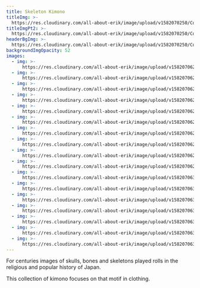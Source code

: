 ```yaml
---
title: Skeleton Kimono
titleImg: >-
  https://res.cloudinary.com/all-about-erik/image/upload/v1582070250/Collections/05%20Skeleton%20Kimono/title-skeleton-white_hbor49.png
titleImgPt2: >-
  https://res.cloudinary.com/all-about-erik/image/upload/v1582070250/Collections/05%20Skeleton%20Kimono/title-kimono-white_lpysdx.png
headerBgImg: >-
  https://res.cloudinary.com/all-about-erik/image/upload/v1582070250/Collections/05%20Skeleton%20Kimono/banner_-_skeleton_e39gtl.jpg
backgroundImgOpacity: 52
images:
  - img: >-
      https://res.cloudinary.com/all-about-erik/image/upload/v1582070628/Collections/05%20Skeleton%20Kimono/01-s_48b_jvs4ur.jpg
  - img: >-
      https://res.cloudinary.com/all-about-erik/image/upload/v1582070629/Collections/05%20Skeleton%20Kimono/02-s_02b_cyof27.jpg
  - img: >-
      https://res.cloudinary.com/all-about-erik/image/upload/v1582070628/Collections/05%20Skeleton%20Kimono/03-s_05b-copy_aopdrc.jpg
  - img: >-
      https://res.cloudinary.com/all-about-erik/image/upload/v1582070627/Collections/05%20Skeleton%20Kimono/04-s_11b-copy_kxwmon.jpg
  - img: >-
      https://res.cloudinary.com/all-about-erik/image/upload/v1582070628/Collections/05%20Skeleton%20Kimono/05-s_12b-copy_nvrslx.jpg
  - img: >-
      https://res.cloudinary.com/all-about-erik/image/upload/v1582070629/Collections/05%20Skeleton%20Kimono/06-s_13b-copy_evf2iz.jpg
  - img: >-
      https://res.cloudinary.com/all-about-erik/image/upload/v1582070628/Collections/05%20Skeleton%20Kimono/07-s_17b-copy_phomg8.jpg
  - img: >-
      https://res.cloudinary.com/all-about-erik/image/upload/v1582070629/Collections/05%20Skeleton%20Kimono/08-s_19b-copy_s8nsil.jpg
  - img: >-
      https://res.cloudinary.com/all-about-erik/image/upload/v1582070629/Collections/05%20Skeleton%20Kimono/09-s_22b-copy_g4qsis.jpg
  - img: >-
      https://res.cloudinary.com/all-about-erik/image/upload/v1582070629/Collections/05%20Skeleton%20Kimono/10-s_23b-copy_csc9rv.jpg
  - img: >-
      https://res.cloudinary.com/all-about-erik/image/upload/v1582070630/Collections/05%20Skeleton%20Kimono/11-s_27-copy_ysgrul.jpg
  - img: >-
      https://res.cloudinary.com/all-about-erik/image/upload/v1582070630/Collections/05%20Skeleton%20Kimono/12-s_29b-copy_ocmdva.jpg
  - img: >-
      https://res.cloudinary.com/all-about-erik/image/upload/v1582070630/Collections/05%20Skeleton%20Kimono/13-s_30b-copy_nrjd9e.jpg
  - img: >-
      https://res.cloudinary.com/all-about-erik/image/upload/v1582070630/Collections/05%20Skeleton%20Kimono/14-s_31b-copy_cg1xmn.jpg
  - img: >-
      https://res.cloudinary.com/all-about-erik/image/upload/v1582070630/Collections/05%20Skeleton%20Kimono/15-s_33b-copy_iosx4o.jpg
  - img: >-
      https://res.cloudinary.com/all-about-erik/image/upload/v1582070630/Collections/05%20Skeleton%20Kimono/16-s_39b-copy_fc3eoi.jpg
  - img: >-
      https://res.cloudinary.com/all-about-erik/image/upload/v1582070631/Collections/05%20Skeleton%20Kimono/17-s_45b-copy_ucpzje.jpg
---
```

For centuries images of skulls, bones and skeletons played rolls in the religious and popular history of Japan.

This collection of kimono focuses on that motif in clothing.
